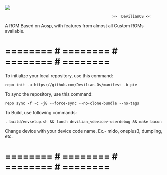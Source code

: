 <img src="https://github.com/Devilian-Os/Logos/blob/pie/Artboard%201.jpg" >
</p>




                                                    >>  DevilianOS <<

A ROM Based on Aosp, with features from almost all Custom ROMs available. 

# ======== # ======== # ======== # ======== #

To initialize your local repository, use this command:

    repo init -u https://github.com/Devilian-Os/manifest -b pie

To sync the repository, use this command:

    repo sync -f -c -j8 --force-sync --no-clone-bundle --no-tags

To Build, use following commands:

    . build/envsetup.sh && lunch devilian_<device>-userdebug && make bacon

Change device with your device code name. Ex.- mido, oneplus3, dumpling, etc.
	
# ======== # ======== # ======== # ======== #
